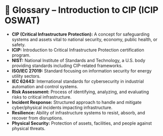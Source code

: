 # 📘 Glossary – Introduction to CIP (ICIP OSWAT)

- **CIP (Critical Infrastructure Protection):** A concept for safeguarding systems and assets vital to national security, economy, public health, or safety.  
- **ICIP:** Introduction to Critical Infrastructure Protection certification program.  
- **NIST:** National Institute of Standards and Technology, a U.S. body providing standards including CIP-related frameworks.  
- **ISO/IEC 27019:** Standard focusing on information security for energy utility sectors.  
- **IEC 62443:** International standards for cybersecurity in industrial automation and control systems.  
- **Risk Assessment:** Process of identifying, analyzing, and evaluating risks to critical infrastructure.  
- **Incident Response:** Structured approach to handle and mitigate cyber/physical incidents impacting infrastructure.  
- **Resilience:** Ability of infrastructure systems to resist, absorb, and recover from disruptions.  
- **Physical Security:** Protection of assets, facilities, and people against physical threats.  
